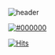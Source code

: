 ![header](https://capsule-render.vercel.app/api?type=Rounded&color=00ff00&height=300&section=header&text=Taehyun&fontSize=90)


[![#000000](https://img.shields.io/badge/Notion-000000?style=flat-square&logo=Notion&logoColor=auto)](https://reliable-lettuce-d9e.notion.site/d9b80a6b97a849d6a5d2d344c53decf9)

[![Hits](https://hits.seeyoufarm.com/api/count/incr/badge.svg?url=https%3A%2F%2Fgithub.com%2FKim-taehyun-men&count_bg=%23FE1400&title_bg=%23555555&icon=&icon_color=%23E7E7E7&title=hits&edge_flat=false)](https://hits.seeyoufarm.com)
